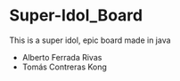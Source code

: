 # Super-Idol_Board
This is a super idol, epic board made in java
- Alberto Ferrada Rivas
- Tomás Contreras Kong
